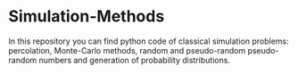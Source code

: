 # Simulation-Methods
In this repository you can find python code of classical simulation problems:  percolation, Monte-Carlo methods, random and pseudo-random pseudo-random numbers and generation of probability distributions.
